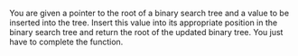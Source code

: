 You are given a pointer to the root of a binary search tree and a value to be inserted into the tree. Insert this value into its appropriate position in the binary search tree and return the root of the updated binary tree. You just have to complete the function.
